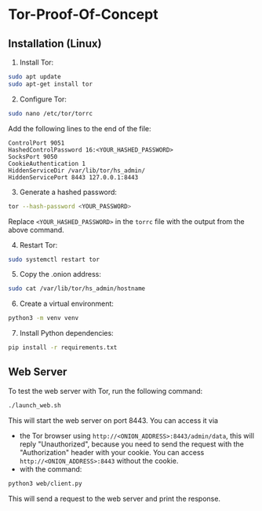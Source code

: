 # Tor-Proof-Of-Concept

## Installation (Linux)

1. Install Tor:
```bash
sudo apt update
sudo apt-get install tor
```

2. Configure Tor:
```bash
sudo nano /etc/tor/torrc
```
Add the following lines to the end of the file:
```
ControlPort 9051
HashedControlPassword 16:<YOUR_HASHED_PASSWORD>
SocksPort 9050
CookieAuthentication 1
HiddenServiceDir /var/lib/tor/hs_admin/
HiddenServicePort 8443 127.0.0.1:8443
```

3. Generate a hashed password:
```bash
tor --hash-password <YOUR_PASSWORD>
```
Replace `<YOUR_HASHED_PASSWORD>` in the `torrc` file with the output from the above command.

4. Restart Tor:
```bash
sudo systemctl restart tor
```

5. Copy the .onion address:
```bash
sudo cat /var/lib/tor/hs_admin/hostname
```

6. Create a virtual environment:
```bash
python3 -m venv venv
```

7. Install Python dependencies:
```bash
pip install -r requirements.txt
```

## Web Server

To test the web server with Tor, run the following command:
```bash
./launch_web.sh
```

This will start the web server on port 8443. You can access it via 
- the Tor browser using `http://<ONION_ADDRESS>:8443/admin/data`, this will reply "Unauthorized", because you need to send the request with the "Authorization" header with your cookie. You can access `http://<ONION_ADDRESS>:8443` without the cookie.
- with the command:
```bash
python3 web/client.py
```
This will send a request to the web server and print the response.
